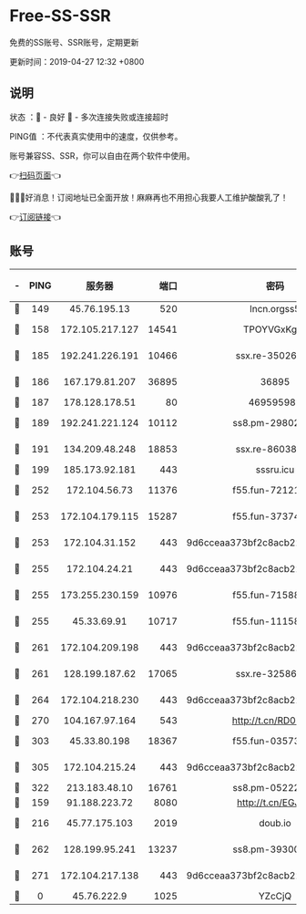 # Free-SS-SSR

免费的SS账号、SSR账号，定期更新

更新时间：2019-04-27 12:32 +0800

## 说明

状态     ：🙂 - 良好 🙁 - 多次连接失败或连接超时

PING值   ：不代表真实使用中的速度，仅供参考。

账号兼容SS、SSR，你可以自由在两个软件中使用。

👉[扫码页面](https://liesauer.github.io/Free-SS-SSR/)👈

🎉🎉🎉好消息！订阅地址已全面开放！麻麻再也不用担心我要人工维护酸酸乳了！

👉[订阅链接](https://www.liesauer.net/yogurt/subscribe?ACCESS_TOKEN=DAYxR3mMaZAsaqUb)👈

## 账号

|-|PING|服务器|端口|密码|加密方式|区域|
|:----:|:----:|:-----:|-----:|:----:|:----:|:----:|
|🙂|149|45.76.195.13|520|lncn.orgss5|rc4|JP|
|🙂|158|172.105.217.127|14541|TPOYVGxKglpi|aes-256-cfb|JP|
|🙂|185|192.241.226.191|10466|ssx.re-35026033|aes-256-cfb|US|
|🙂|186|167.179.81.207|36895|36895|aes-256-cfb|JP|
|🙂|187|178.128.178.51|80|469595985|chacha20|US|
|🙂|189|192.241.221.124|10112|ss8.pm-29802599|aes-256-cfb|US|
|🙂|191|134.209.48.248|18853|ssx.re-86038973|aes-256-cfb|US|
|🙂|199|185.173.92.181|443|sssru.icu|rc4-md5|RU|
|🙂|252|172.104.56.73|11376|f55.fun-72121138|aes-256-cfb|SG|
|🙂|253|172.104.179.115|15287|f55.fun-37374553|aes-256-cfb|SG|
|🙂|253|172.104.31.152|443|9d6cceaa373bf2c8acb22e60b6a58be6|aes-256-cfb|US|
|🙂|255|172.104.24.21|443|9d6cceaa373bf2c8acb22e60b6a58be6|aes-256-cfb|US|
|🙂|255|173.255.230.159|10976|f55.fun-71588324|aes-256-cfb|US|
|🙂|255|45.33.69.91|10717|f55.fun-11158314|aes-256-cfb|US|
|🙂|261|172.104.209.198|443|9d6cceaa373bf2c8acb22e60b6a58be6|aes-256-cfb|US|
|🙂|261|128.199.187.62|17065|ssx.re-32586020|aes-256-cfb|SG|
|🙂|264|172.104.218.230|443|9d6cceaa373bf2c8acb22e60b6a58be6|aes-256-cfb|US|
|🙂|270|104.167.97.164|543|http://t.cn/RD0D7sx|rc4-md5|CA|
|🙂|303|45.33.80.198|18367|f55.fun-03573008|aes-256-cfb|US|
|🙂|305|172.104.215.24|443|9d6cceaa373bf2c8acb22e60b6a58be6|aes-256-cfb|US|
|🙂|322|213.183.48.10|16761|ss8.pm-05222807|rc4-md5|RU|
|🙂|159|91.188.223.72|8080|http://t.cn/EGJIyrl|rc4-md5|RU|
|🙂|216|45.77.175.103|2019|doub.io|aes-128-ctr|SG|
|🙂|262|128.199.95.241|13237|ss8.pm-39300610|aes-256-cfb|SG|
|🙂|271|172.104.217.138|443|9d6cceaa373bf2c8acb22e60b6a58be6|aes-256-cfb|US|
|🙁|0|45.76.222.9|1025|YZcCjQ|rc4-md5|JP|
